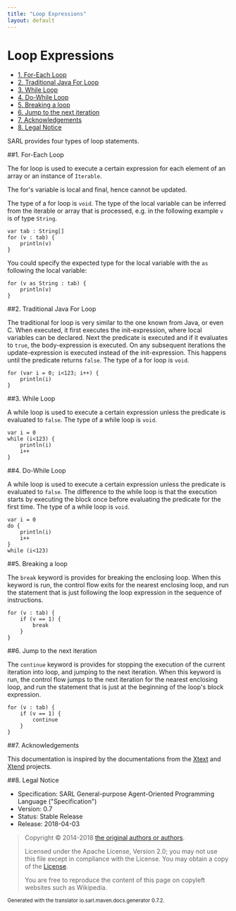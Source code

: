 ```yaml
---
title: "Loop Expressions"
layout: default
---
```


# Loop Expressions


<ul class="page_outline" id="page_outline">

<li><a href="#1-for-each-loop">1. For-Each Loop</a></li>
<li><a href="#2-traditional-java-for-loop">2. Traditional Java For Loop</a></li>
<li><a href="#3-while-loop">3. While Loop</a></li>
<li><a href="#4-do-while-loop">4. Do-While Loop</a></li>
<li><a href="#5-breaking-a-loop">5. Breaking a loop</a></li>
<li><a href="#6-jump-to-the-next-iteration">6. Jump to the next iteration</a></li>
<li><a href="#7-acknowledgements">7. Acknowledgements</a></li>
<li><a href="#8-legal-notice">8. Legal Notice</a></li>

</ul>


SARL provides four types of loop statements.


##1. For-Each Loop

The for loop is used to execute a certain expression for each element of an array or an instance of `Iterable`.

The for's variable is local and final, hence cannot be updated.

The type of a for loop is `void`. The type of the local variable can be inferred from the
iterable or array that is processed, e.g. in the following example `v` is of type `String`.

```sarl
var tab : String[]
for (v : tab) {
	println(v)
}
```


You could specify the expected type for the local variable with the `as` following the local variable:

```sarl
for (v as String : tab) {
	println(v)
}
```



##2. Traditional Java For Loop

The traditional for loop is very similar to the one known from Java, or even C.
When executed, it first executes the init-expression, where local variables can be
declared. Next the predicate is executed and if it evaluates to `true`, the
body-expression is executed. On any subsequent iterations the update-expression
is executed instead of the init-expression. This happens until the predicate
returns `false`. The type of a for loop is `void`.

```sarl
for (var i = 0; i<123; i++) {
	println(i)
}
```



##3. While Loop

A while loop is used to execute a certain expression unless the predicate is evaluated to
`false`. The type of a while loop is `void`.

```sarl
var i = 0
while (i<123) {
	println(i)
	i++
}
```



##4. Do-While Loop

A while loop is used to execute a certain expression unless the predicate is evaluated 
to `false`. The difference to the while loop is that the execution starts by 
executing the block once before evaluating the predicate for the first time. 
The type of a while loop is `void`.

```sarl
var i = 0
do {
	println(i)
	i++
}
while (i<123)
```



##5. Breaking a loop

The `break` keyword is provides for breaking the enclosing loop.
When this keyword is run, the control flow exits for the nearest
enclosing loop, and run the statement that is just following the loop
expression in the sequence of instructions.

```sarl
for (v : tab) {
	if (v == 1) {
		break
	}
}
```



##6. Jump to the next iteration

The `continue` keyword is provides for stopping the execution of the
current iteration into loop, and jumping to the next iteration.
When this keyword is run, the control flow jumps to the next iteration
for the nearest enclosing loop, and run the statement that is just at
the beginning of the loop's block expression.

```sarl
for (v : tab) {
	if (v == 1) {
		continue
	}
}
```




##7. Acknowledgements

This documentation is inspired by the documentations from the
[Xtext](https://www.eclipse.org/Xtext/documentation.html) and
[Xtend](https://www.eclipse.org/xtend/documentation.html) projects.

##8. Legal Notice

* Specification: SARL General-purpose Agent-Oriented Programming Language ("Specification")
* Version: 0.7
* Status: Stable Release
* Release: 2018-04-03

> Copyright &copy; 2014-2018 [the original authors or authors](http://www.sarl.io/about/index.html).
>
> Licensed under the Apache License, Version 2.0;
> you may not use this file except in compliance with the License.
> You may obtain a copy of the [License](http://www.apache.org/licenses/LICENSE-2.0).
>
> You are free to reproduce the content of this page on copyleft websites such as Wikipedia.

<small>Generated with the translator io.sarl.maven.docs.generator 0.7.2.</small>